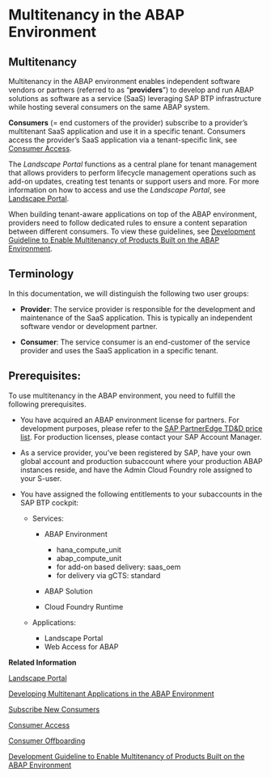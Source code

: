 <!-- loio633cc61560734a8fb8dba64b4dd904a9 -->

# Multitenancy in the ABAP Environment



<a name="loio633cc61560734a8fb8dba64b4dd904a9__section_l5r_5yc_hpb"/>

## Multitenancy

Multitenancy in the ABAP environment enables independent software vendors or partners \(referred to as “**providers**”\) to develop and run ABAP solutions as software as a service \(SaaS\) leveraging SAP BTP infrastructure while hosting several consumers on the same ABAP system.

**Consumers** \(= end customers of the provider\) subscribe to a provider’s multitenant SaaS application and use it in a specific tenant. Consumers access the provider’s SaaS application via a tenant-specific link, see [Consumer Access](consumer-access-a197d6f.md).

The *Landscape Portal* functions as a central plane for tenant management that allows providers to perform lifecycle management operations such as add-on updates, creating test tenants or support users and more. For more information on how to access and use the *Landscape Portal*, see [Landscape Portal](landscape-portal-5eb70fb.md).

When building tenant-aware applications on top of the ABAP environment, providers need to follow dedicated rules to ensure a content separation between different consumers. To view these guidelines, see [Development Guideline to Enable Multitenancy of Products Built on the ABAP Environment](development-guideline-to-enable-multitenancy-of-products-built-on-the-abap-environment-9d994c8.md).



<a name="loio633cc61560734a8fb8dba64b4dd904a9__section_xxc_jqp_qmb"/>

## Terminology

In this documentation, we will distinguish the following two user groups:

-   **Provider**: The service provider is responsible for the development and maintenance of the SaaS application. This is typically an independent software vendor or development partner.

-   **Consumer**: The service consumer is an end-customer of the service provider and uses the SaaS application in a specific tenant.




<a name="loio633cc61560734a8fb8dba64b4dd904a9__section_d3d_4rm_wpb"/>

## Prerequisites:

To use multitenancy in the ABAP environment, you need to fulfill the following prerequisites.

-   You have acquired an ABAP environment license for partners. For development purposes, please refer to the [SAP PartnerEdge TD&D price list](https://partneredge.sap.com/en/welcome.html?pexpRequestedURL=%2Fen%2Flibrary%2Fassets%2Fpartnership%2Fsales%2Forder_license%2Fpl_pl_part_price_list.html). For production licenses, please contact your SAP Account Manager.

-   As a service provider, you’ve been registered by SAP, have your own global account and production subaccount where your production ABAP instances reside, and have the Admin Cloud Foundry role assigned to your S-user.
-   You have assigned the following entitlements to your subaccounts in the SAP BTP cockpit:

    -   Services:

        -   ABAP Environment
            -   hana\_compute\_unit
            -   abap\_compute\_unit
            -   for add-on based delivery: saas\_oem
            -   for delivery via gCTS: standard

        -   ABAP Solution
        -   Cloud Foundry Runtime

    -   Applications:

        -   Landscape Portal
        -   Web Access for ABAP



**Related Information**  


[Landscape Portal](landscape-portal-5eb70fb.md)

[Developing Multitenant Applications in the ABAP Environment](developing-multitenant-applications-in-the-abap-environment-195031f.md)

[Subscribe New Consumers](subscribe-new-consumers-b90cde1.md)

[Consumer Access](consumer-access-a197d6f.md)

[Consumer Offboarding](consumer-offboarding-c882a2a.md)

[Development Guideline to Enable Multitenancy of Products Built on the ABAP Environment](development-guideline-to-enable-multitenancy-of-products-built-on-the-abap-environment-9d994c8.md "Multitenancy is required if you want to run several customers on the same ABAP system. When building tenant-aware applications on top of the ABAP environment, you must follow dedicated rules to ensure, for example, a content separation between different customers.")

